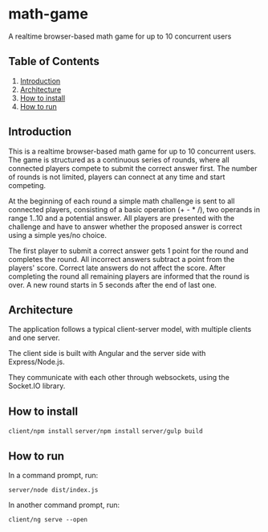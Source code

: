 # math-game

A realtime browser-based math game for up to 10 concurrent users

## Table of Contents

1. [Introduction](#introduction)
2. [Architecture](#architecture)
3. [How to install](#how-to-install)
4. [How to run](#how-to-run)

## Introduction

This is a realtime browser-based math game for up to 10 concurrent users. The game is structured as a continuous series of rounds, where all connected players compete to submit the correct answer first. The number of rounds is not limited, players can connect at any time and start competing.

At the beginning of each round a simple math challenge is sent to all connected players, consisting of a basic operation (+ - * /), two operands in range 1..10 and a potential answer. All players are presented with the challenge and have to answer whether the proposed answer is correct using a simple yes/no choice.

The first player to submit a correct answer gets 1 point for the round and completes the round. All incorrect answers subtract a point from the players' score. Correct late answers do not affect the score. After completing the round all remaining players are informed that the round is over. A new round starts in 5 seconds after the end of last one.

## Architecture

The application follows a typical client-server model, with multiple clients and one server.

The client side is built with Angular and the server side with Express/Node.js.

They communicate with each other through websockets, using the Socket.IO library.

## How to install

`client/npm install`
`server/npm install`
`server/gulp build`

## How to run

In a command prompt, run:

`server/node dist/index.js`

In another command prompt, run:

`client/ng serve --open`
